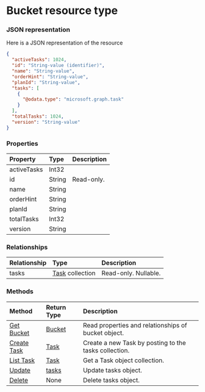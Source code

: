 # Bucket resource type



### JSON representation

Here is a JSON representation of the resource

<!-- {
  "blockType": "resource",
  "optionalProperties": [
    "tasks"
  ],
  "@odata.type": "microsoft.graph.bucket"
}-->

```json
{
  "activeTasks": 1024,
  "id": "String-value (identifier)",
  "name": "String-value",
  "orderHint": "String-value",
  "planId": "String-value",
  "tasks": [
    {
      "@odata.type": "microsoft.graph.task"
    }
  ],
  "totalTasks": 1024,
  "version": "String-value"
}

```
### Properties
| Property	   | Type	|Description|
|:---------------|:--------|:----------|
|activeTasks|Int32||
|id|String| Read-only.|
|name|String||
|orderHint|String||
|planId|String||
|totalTasks|Int32||
|version|String||

### Relationships
| Relationship | Type	|Description|
|:---------------|:--------|:----------|
|tasks|[Task](task.md) collection| Read-only. Nullable.|

### Methods

| Method		   | Return Type	|Description|
|:---------------|:--------|:----------|
|[Get Bucket](../api/bucket_get.md) | [Bucket](bucket.md) |Read properties and relationships of bucket object.|
|[Create Task](../api/bucket_post_tasks.md) |[Task](task.md)| Create a new Task by posting to the tasks collection.|
|[List Task](../api/task_list.md) |[Task](task.md)| Get a Task object collection.|
|[Update](../api/tasks_update.md) | [tasks](tasks.md)	|Update tasks object. |
|[Delete](../api/tasks_delete.md) | None |Delete tasks object. |

<!-- uuid: 8060035e-062d-44ca-b14d-94eae4b43c22
2015-10-25 14:02:53 UTC -->
<!-- {
  "type": "#page.annotation",
  "description": "tasks resource",
  "keywords": "",
  "section": "documentation",
  "tocPath": ""
}-->